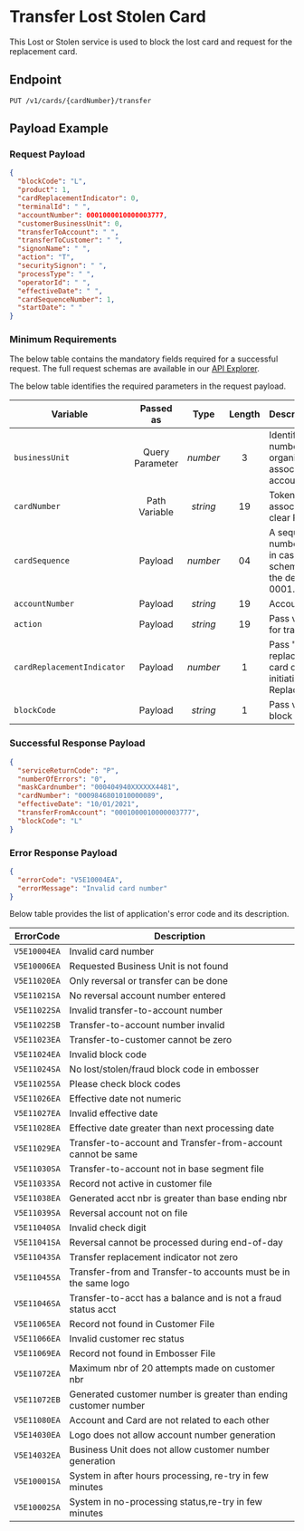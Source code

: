 # Transfer Lost Stolen Card 

This Lost or Stolen service is used to block the lost card and request for the replacement card.

## Endpoint

`PUT /v1/cards/{cardNumber}/transfer`

## Payload Example
	
### Request Payload

```json
{
  "blockCode": "L",
  "product": 1,
  "cardReplacementIndicator": 0,
  "terminalId": " ",
  "accountNumber": 0001000010000003777,
  "customerBusinessUnit": 0,
  "transferToAccount": " ",
  "transferToCustomer": " ",
  "signonName": " ",
  "action": "T",
  "securitySignon": " ",
  "processType": " ",
  "operatorId": " ",
  "effectiveDate": " ",
  "cardSequenceNumber": 1,
  "startDate": " "
}
```

### Minimum Requirements

The below table contains the mandatory fields required for a successful request. The full request schemas are available in our [API Explorer](../api/?type=put&path=/v1/cards/{cardNumber}/transfer).

The below table identifies the required parameters in the request payload.

| Variable | Passed as | Type | Length | Description/Values |
| -------- | :-------: | :--: | :------------: | ------------------ |
| `businessUnit` | Query Parameter | *number* | 3 | Identification number of the organization associated with the account. |
| `cardNumber` | Path Variable | *string* | 19 | Token Number associated with the clear PAN. |
| `cardSequence` | Payload | *number* | 04 | A sequence number of the card in case of card scheme 2 else pass the default value of 0001. |
| `accountNumber` | Payload | *string* | 19 | Account Number. |
| `action` | Payload | *string* | 19 | Pass value as "T" for transfer. |
| `cardReplacementIndicator` | Payload | *number* | 1 |  Pass "1" for replacement of card or "0" to avoid initiation of Card Replacement . |
| `blockCode` | Payload | *string* | 1 | Pass value as "L" to block the old card. |

### Successful Response Payload

```json
{
  "serviceReturnCode": "P",
  "numberOfErrors": "0",
  "maskCardnumber": "000404940XXXXXX4481",
  "cardNumber": "0009846801010000089",
  "effectiveDate": "10/01/2021",
  "transferFromAccount": "0001000010000003777",
  "blockCode": "L"
}
```

### Error Response Payload

```json
{
  "errorCode": "V5E10004EA",
  "errorMessage": "Invalid card number"  
}
```

Below table provides the list of application's error code and its description.

| ErrorCode |  Description |
| --------  | ------------------ |
|`V5E10004EA` |Invalid card number|
|`V5E10006EA` |Requested Business Unit is not found|
|`V5E11020EA` |Only reversal or transfer can be done|
|`V5E11021SA` |No reversal account number entered|
|`V5E11022SA` |Invalid transfer-to-account number|
|`V5E11022SB` |Transfer-to-account number invalid|
|`V5E11023EA` |Transfer-to-customer cannot be zero|
|`V5E11024EA` |Invalid block code|
|`V5E11024SA` |No lost/stolen/fraud block code in embosser|
|`V5E11025SA` |Please check block codes|
|`V5E11026EA` |Effective date not numeric|
|`V5E11027EA` |Invalid effective date|
|`V5E11028EA` |Effective date greater than next processing date|
|`V5E11029EA` |Transfer-to-account and Transfer-from-account cannot be same|
|`V5E11030SA` |Transfer-to-account not in base segment file|
|`V5E11033SA` |Record not active in customer file|
|`V5E11038EA` |Generated acct nbr is greater than base ending nbr|
|`V5E11039SA` |Reversal account not on file|
|`V5E11040SA` |Invalid check digit|
|`V5E11041SA` |Reversal cannot be processed during end-of-day|
|`V5E11043SA` |Transfer replacement indicator not zero|
|`V5E11045SA` |Transfer-from and Transfer-to accounts must be in the same logo|
|`V5E11046SA` |Transfer-to-acct has a balance and is not a fraud status acct|
|`V5E11065EA` |Record not found in Customer File|
|`V5E11066EA` |Invalid customer rec status|
|`V5E11069EA` |Record not found in Embosser File|
|`V5E11072EA` |Maximum nbr of 20 attempts made on customer nbr|
|`V5E11072EB` |Generated customer number is greater than ending customer number|
|`V5E11080EA` |Account and Card are not related to each other|
|`V5E14030EA` |Logo does not allow account number generation|
|`V5E14032EA` |Business Unit does not allow customer number generation|
|`V5E10001SA` |System in after hours processing, re-try in few minutes|
|`V5E10002SA` |System in no-processing status,re-try in few minutes|
